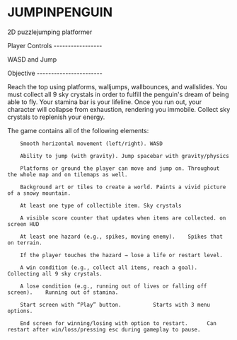 # JUMPINPENGUIN
2D puzzlejumping platformer


Player Controls -----------------

WASD and Jump 

Objective -----------------------

Reach the top using platforms, walljumps, wallbounces, and wallslides. You must collect all 9 sky crystals in order to fulfill the penguin's dream of being able to fly.
Your stamina bar is your lifeline. Once you run out, your character will collapse from exhaustion, rendering you immobile. Collect sky crystals to replenish your energy.


The game contains all of the following elements:

        Smooth horizontal movement (left/right). WASD

        Ability to jump (with gravity). Jump spacebar with gravity/physics

        Platforms or ground the player can move and jump on. Throughout the whole map and on tilemaps as well.

        Background art or tiles to create a world. Paints a vivid picture of a snowy mountain.

        At least one type of collectible item. Sky crystals

        A visible score counter that updates when items are collected. on screen HUD

        At least one hazard (e.g., spikes, moving enemy).    Spikes that on terrain.

        If the player touches the hazard → lose a life or restart level.  

        A win condition (e.g., collect all items, reach a goal).  Collecting all 9 sky crystals.

        A lose condition (e.g., running out of lives or falling off screen).    Running out of stamina.

        Start screen with “Play” button.          Starts with 3 menu options.

        End screen for winning/losing with option to restart.      Can restart after win/loss/pressing esc during gameplay to pause.
